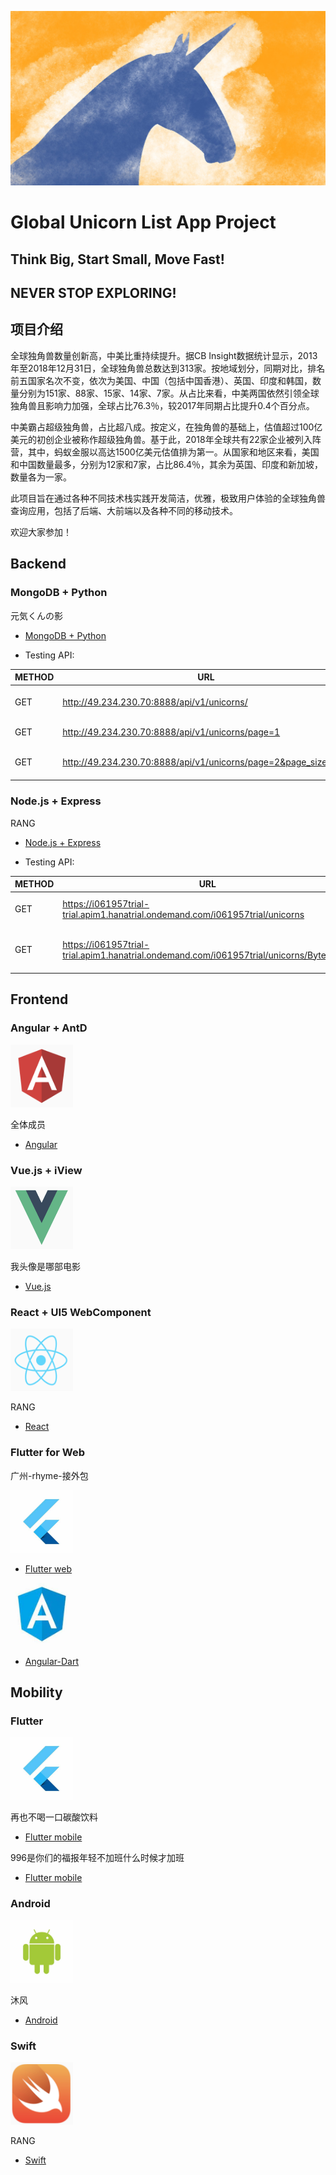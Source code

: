 ![image](https://github.com/rangwei/Global_Unicorn_List/blob/master/logos/unicorn.jpg)

# Global Unicorn List App Project

## Think Big, Start Small, Move Fast!
## NEVER STOP EXPLORING!

## 项目介绍
全球独角兽数量创新高，中美比重持续提升。据CB Insight数据统计显示，2013年至2018年12月31日，全球独角兽总数达到313家。按地域划分，同期对比，排名前五国家名次不变，依次为美国、中国（包括中国香港）、英国、印度和韩国，数量分别为151家、88家、15家、14家、7家。从占比来看，中美两国依然引领全球独角兽且影响力加强，全球占比76.3％，较2017年同期占比提升0.4个百分点。

中美霸占超级独角兽，占比超八成。按定义，在独角兽的基础上，估值超过100亿美元的初创企业被称作超级独角兽。基于此，2018年全球共有22家企业被列入阵营，其中，蚂蚁金服以高达1500亿美元估值排为第一。从国家和地区来看，美国和中国数量最多，分别为12家和7家，占比86.4％，其余为英国、印度和新加坡，数量各为一家。

此项目旨在通过各种不同技术栈实践开发简洁，优雅，极致用户体验的全球独角兽查询应用，包括了后端、大前端以及各种不同的移动技术。

欢迎大家参加！

## Backend

### MongoDB + Python 

元気くんの影

* [MongoDB + Python](https://github.com/mago960806/unicorn-python)

* Testing API:

METHOD | URL | DESCRIPTION
---|---|---
GET | http://49.234.230.70:8888/api/v1/unicorns/ | Retrieves a list of unicorns
GET | http://49.234.230.70:8888/api/v1/unicorns/page=1 | Retrieves list by page
GET | http://49.234.230.70:8888/api/v1/unicorns/page=2&page_size=100 | Retrieves list by page and number

### Node.js + Express

RANG 

* [Node.js + Express](https://github.com/rangwei/unicorn-node)

* Testing API:

METHOD | URL | DESCRIPTION
---|---|---
GET | https://i061957trial-trial.apim1.hanatrial.ondemand.com/i061957trial/unicorns | Retrieves a list of unicorns
GET | https://i061957trial-trial.apim1.hanatrial.ondemand.com/i061957trial/unicorns/ByteDance | Retrieves a specific unicorn by NAME


## Frontend

### Angular + AntD

<img width="100" height="100" src="https://github.com/rangwei/Global_Unicorn_List/blob/master/logos/angular.png"/>

全体成员

* [Angular](https://github.com/zhousheng9384/unicorn-angular)

### Vue.js + iView

<img width="100" height="100" src="https://github.com/rangwei/Global_Unicorn_List/blob/master/logos/vue.png"/>

我头像是哪部电影 

* [Vue.js](https://github.com/lan505/unicorn-vue)

### React + UI5 WebComponent

<img width="100" height="100" src="https://github.com/rangwei/Global_Unicorn_List/blob/master/logos/react.png"/>

RANG

* [React](https://github.com/rangwei/unicorns-react)

### Flutter for Web

广州-rhyme-接外包

<img width="100" height="100" src="https://github.com/rangwei/Global_Unicorn_List/blob/master/logos/flutter.jpg"/>

* [Flutter web](https://github.com/rhymelph/unicorn-fu)

<img width="100" height="100" src="https://github.com/rangwei/Global_Unicorn_List/blob/master/logos/angular-dart.jpeg"/>

* [Angular-Dart](https://github.com/rhymelph/unicorn-agldart)

## Mobility

### Flutter

<img width="100" height="100" src="https://github.com/rangwei/Global_Unicorn_List/blob/master/logos/flutter.jpg"/>

再也不喝一口碳酸饮料

* [Flutter mobile](https://github.com/bxrhhy/dujiaoshou)

996是你们的福报年轻不加班什么时候才加班

* [Flutter mobile](https://github.com/yikwing/500unicorns)

### Android

<img width="100" height="100" src="https://github.com/rangwei/Global_Unicorn_List/blob/master/logos/android.jpg"/>

沐风

* [Android](https://github.com/Moosphan/Unicorn-android)

### Swift

<img width="100" height="100" src="https://github.com/rangwei/Global_Unicorn_List/blob/master/logos/swift.png"/>

RANG

* [Swift](https://github.com/rangwei/unicorn-swift)
